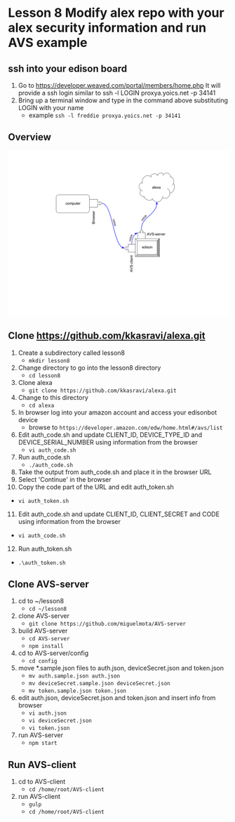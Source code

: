 # Lesson 8 Modify alex repo with your alex security information and run AVS example

## ssh into your edison board
1. Go to https://developer.weaved.com/portal/members/home.php
It will provide a ssh login similar to
ssh -l LOGIN proxya.yoics.net -p 34141
2. Bring up a terminal window and type in the command above substituting LOGIN with your name
   * example `ssh -l freddie proxya.yoics.net -p 34141`

## Overview
![Request flow](https://github.com/kkasravi/edison/blob/master/diagram.png)

## Clone https://github.com/kkasravi/alexa.git
1. Create a subdirectory called lesson8
   * `mkdir lesson8`
2. Change directory to go into the lesson8 directory
   * `cd lesson8`
3. Clone alexa 
   * `git clone https://github.com/kkasravi/alexa.git`
4. Change to this directory
   * `cd alexa`
5. In browser log into your amazon account and access your edisonbot device
   * browse to `https://developer.amazon.com/edw/home.html#/avs/list`
6. Edit auth_code.sh and update CLIENT_ID, DEVICE_TYPE_ID and DEVICE_SERIAL_NUMBER using information from the browser
   * `vi auth_code.sh`
7. Run auth_code.sh
   * `./auth_code.sh`
8. Take the output from auth_code.sh and place it in the browser URL
9. Select 'Continue' in the browser
10. Copy the code part of the URL and edit auth_token.sh
   * `vi auth_token.sh`
11. Edit auth_code.sh and update CLIENT_ID, CLIENT_SECRET and CODE using information from the browser
   * `vi auth_code.sh`
12. Run auth_token.sh
   * `.\auth_token.sh`

## Clone AVS-server
1. cd to ~/lesson8
   * `cd ~/lesson8`
2. clone AVS-server
   * `git clone https://github.com/miguelmota/AVS-server`
3. build AVS-server
   * `cd AVS-server`
   * `npm install`
4. cd to AVS-server/config
   * `cd config`
5. move *.sample.json files to auth.json, deviceSecret.json and token.json
   * `mv auth.sample.json auth.json`
   * `mv deviceSecret.sample.json deviceSecret.json`
   * `mv token.sample.json token.json`
6. edit auth.json, deviceSecret.json and token.json and insert info from browser
   * `vi auth.json`
   * `vi deviceSecret.json`
   * `vi token.json`
7. run AVS-server
   * `npm start`

## Run AVS-client
1. cd to AVS-client
   * `cd /home/root/AVS-client`
2. run AVS-client
   * `gulp`
   * `cd /home/root/AVS-client`
  
 


